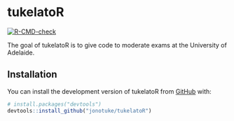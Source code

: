 
<!-- README.md is generated from README.Rmd. Please edit that file -->

# tukelatoR

<!-- badges: start -->

[![R-CMD-check](https://github.com/jonotuke/tukelatoR/actions/workflows/R-CMD-check.yaml/badge.svg)](https://github.com/jonotuke/tukelatoR/actions/workflows/R-CMD-check.yaml)
<!-- badges: end -->

The goal of tukelatoR is to give code to moderate exams at the
University of Adelaide.

## Installation

You can install the development version of tukelatoR from
[GitHub](https://github.com/) with:

``` r
# install.packages("devtools")
devtools::install_github("jonotuke/tukelatoR")
```
